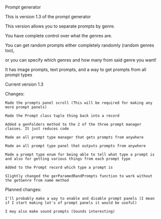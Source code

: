 Prompt generator

This is version 1.3 of the prompt generator

This version allows you to separate prompts by genre.

You have complete control over what the genres are.

You can get random prompts either completely randomly (random genres too), 

or you can specify which genres and how many from said genre you want!

It has image prompts, text prompts, and a way to get prompts from all prompt types

Current version 1.3

Changes:

    Made the prompts panel scroll (This will be required for making any more prompt panels)

    Made the Prompt class tuple thing back into a record

    Added a genFolders method to the 2 of the three prompt manager classes. It just reduces code

    Made an all prompt type manager that gets prompts from anywhere

    Made an all prompt type panel that outputs prompts from anywhere

    Made a prompt type enum for being able to tell what type a prompt is and also for getting various things from each prompt type

    Added to the Prompt record which type a prompt is

    Slightly changed the gerParamedRandPrompts function to work without the getGenre from name method


Planned changes:


    I'll probably make a way to enable and disable prompt panels (I mean if I start making lot's of prompt panels it would be useful)

    I may also make sound prompts (Sounds interesting)
